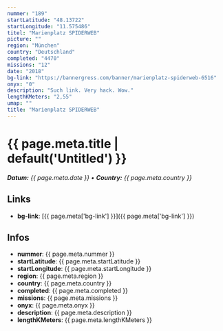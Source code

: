 ```yaml
---
nummer: "189"
startLatitude: "48.13722"
startLongitude: "11.575486"
titel: "Marienplatz SPIDERWEB"
picture: ""
region: "München"
country: "Deutschland"
completed: "4470"
missions: "12"
date: "2018"
bg-link: "https://bannergress.com/banner/marienplatz-spiderweb-6516"
onyx: "0"
description: "Such link. Very hack. Wow."
lengthKMeters: "2,55"
umap: ""
title: "Marienplatz SPIDERWEB"
---
```

# {{ page.meta.title | default('Untitled') }}

_**Datum:** {{ page.meta.date }} • **Country:** {{ page.meta.country }}_

## Links
- **bg-link**: [{{ page.meta['bg-link'] }}]({{ page.meta['bg-link'] }})

## Infos
- **nummer**: {{ page.meta.nummer }}
- **startLatitude**: {{ page.meta.startLatitude }}
- **startLongitude**: {{ page.meta.startLongitude }}
- **region**: {{ page.meta.region }}
- **country**: {{ page.meta.country }}
- **completed**: {{ page.meta.completed }}
- **missions**: {{ page.meta.missions }}
- **onyx**: {{ page.meta.onyx }}
- **description**: {{ page.meta.description }}
- **lengthKMeters**: {{ page.meta.lengthKMeters }}
